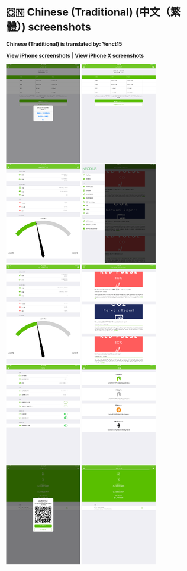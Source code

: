 # 🇨🇳 Chinese (Traditional) (中文（繁體）) screenshots

**Chinese (Traditional) is translated by: Yenct15**

[**View iPhone screenshots**](../iPhone/chinese-traditional-screenshots.md) | [**View iPhone X screenshots**](../iPhone%20X/chinese-traditional-screenshots.md)

<img src="screen-gas-calculation-options.png" width="200" alt="GAS計算 - 選擇一種方式"> <img src="screen-gas-calculation.png" width="200" alt="GAS計算"> <img src="screen-gas-market-info.png" width="200" alt="GAS市場信息"> <img src="screen-menu.png" width="200" alt="Neodius"> <img src="screen-neo-market-info.png" width="200" alt="NEO市場信息"> <img src="screen-neo-news-today.png" width="200" alt="NEO News Today"> <img src="screen-settings.png" width="200" alt="設置"> <img src="screen-tip-jar.png" width="200" alt="小費罐"> <img src="screen-wallet-qr-code.png" width="200" alt="當前錢包 - 分享地址"> <img src="screen-wallet.png" width="200" alt="當前錢包">